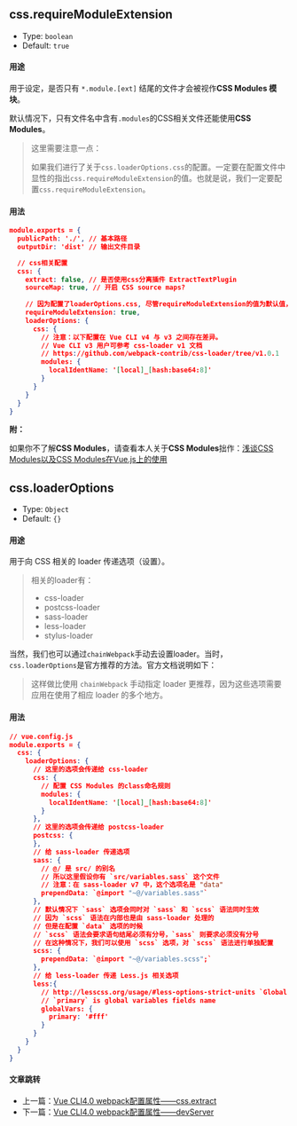 ﻿

## css.requireModuleExtension

+ Type: `boolean`
+ Default: `true`



#### 用途

用于设定，是否只有 `*.module.[ext]` 结尾的文件才会被视作**CSS Modules 模块**。

默认情况下，只有文件名中含有`.modules`的CSS相关文件还能使用**CSS Modules**。



> 这里需要注意一点：
>
> 如果我们进行了关于`css.loaderOptions.css`的配置。一定要在配置文件中显性的指出`css.requireModuleExtension`的值。也就是说，我们一定要配置`css.requireModuleExtension`。



#### 用法

```json
module.exports = {
  publicPath: './', // 基本路径
  outputDir: 'dist' // 输出文件目录

  // css相关配置
  css: {
    extract: false, // 是否使用css分离插件 ExtractTextPlugin
    sourceMap: true, // 开启 CSS source maps?
    
    // 因为配置了loaderOptions.css, 尽管requireModuleExtension的值为默认值，我们也需要指出
    requireModuleExtension: true,
    loaderOptions: {
      css: {
        // 注意：以下配置在 Vue CLI v4 与 v3 之间存在差异。
        // Vue CLI v3 用户可参考 css-loader v1 文档
        // https://github.com/webpack-contrib/css-loader/tree/v1.0.1
        modules: {
          localIdentName: '[local]_[hash:base64:8]'
        }
      }
    }
  }
}
```





**附：**

如果你不了解**CSS Modules**，请查看本人关于**CSS Modules**拙作：[浅谈CSS Modules以及CSS Modules在Vue.js上的使用](https://blog.csdn.net/weixin_44869002/article/details/105806021)



## css.loaderOptions

+ Type: `Object`
+ Default: `{}`



#### 用途

用于向 CSS 相关的 loader 传递选项（设置）。

> 相关的loader有：
>
> - css-loader
> - postcss-loader
> - sass-loader
> - less-loader
> - stylus-loader



当然，我们也可以通过`chainWebpack`手动去设置loader。当时，`css.loaderOptions`是官方推荐的方法。官方文档说明如下：

> 这样做比使用 `chainWebpack` 手动指定 loader 更推荐，因为这些选项需要应用在使用了相应 loader 的多个地方。



#### 用法

```json
// vue.config.js
module.exports = {
  css: {
    loaderOptions: {
      // 这里的选项会传递给 css-loader
	  css: {
        // 配置 CSS Modules 的class命名规则
        modules: {
          localIdentName: '[local]_[hash:base64:8]'
        }
      },
      // 这里的选项会传递给 postcss-loader
      postcss: {
      },
      // 给 sass-loader 传递选项
      sass: {
        // @/ 是 src/ 的别名
        // 所以这里假设你有 `src/variables.sass` 这个文件
        // 注意：在 sass-loader v7 中，这个选项名是 "data"
        prependData: `@import "~@/variables.sass"`
      },
      // 默认情况下 `sass` 选项会同时对 `sass` 和 `scss` 语法同时生效
      // 因为 `scss` 语法在内部也是由 sass-loader 处理的
      // 但是在配置 `data` 选项的时候
      // `scss` 语法会要求语句结尾必须有分号，`sass` 则要求必须没有分号
      // 在这种情况下，我们可以使用 `scss` 选项，对 `scss` 语法进行单独配置
      scss: {
        prependData: `@import "~@/variables.scss";`
      },
      // 给 less-loader 传递 Less.js 相关选项
      less:{
        // http://lesscss.org/usage/#less-options-strict-units `Global Variables`
        // `primary` is global variables fields name
        globalVars: {
          primary: '#fff'
        }
      }
    }
  }
}
```

#### 文章跳转
+ 上一篇：[Vue CLI4.0 webpack配置属性——css.extract](https://blog.csdn.net/weixin_44869002/article/details/105831757)
+ 下一篇：[Vue CLI4.0 webpack配置属性——devServer](https://blog.csdn.net/weixin_44869002/article/details/105864712)


